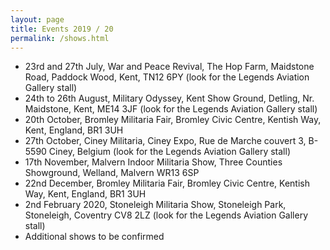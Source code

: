 ```yaml
---
layout: page
title: Events 2019 / 20
permalink: /shows.html
---
```


<nav id="events">
  <ul class="over">
    <li><span>23rd and 27th July,</span> War and Peace Revival, The Hop Farm, Maidstone Road, Paddock Wood, Kent, TN12 6PY (look for the Legends Aviation Gallery stall)</li>
    <li><span>24th to 26th August,</span> Military Odyssey, Kent Show Ground, Detling, Nr. Maidstone, Kent, ME14 3JF (look for the Legends Aviation Gallery stall)</li>
    <li><span>20th October,</span> Bromley Militaria Fair, Bromley Civic Centre, Kentish Way, Kent, England, BR1 3UH</li>
    <li><span>27th October,</span> Ciney Militaria, Ciney Expo, Rue de Marche couvert 3, B-5590 Ciney, Belgium (look for the Legends Aviation Gallery stall)</li>
    <li><span>17th November,</span> Malvern Indoor Militaria Show, Three Counties Showground, Welland, Malvern WR13 6SP</li>
    <li><span>22nd December,</span> Bromley Militaria Fair, Bromley Civic Centre, Kentish Way, Kent, England, BR1 3UH</li>
    <li><span>2nd February 2020,</span> Stoneleigh Militaria Show, Stoneleigh Park, Stoneleigh, Coventry CV8 2LZ (look for the Legends Aviation Gallery stall)</li>
    <li><span>Additional shows to be confirmed</span></li>
  </ul>
</nav>

